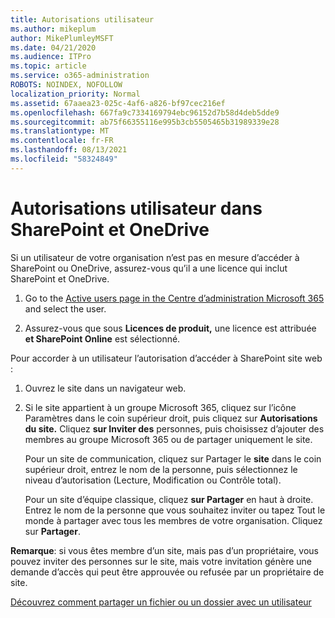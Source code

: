 ```yaml
---
title: Autorisations utilisateur
ms.author: mikeplum
author: MikePlumleyMSFT
ms.date: 04/21/2020
ms.audience: ITPro
ms.topic: article
ms.service: o365-administration
ROBOTS: NOINDEX, NOFOLLOW
localization_priority: Normal
ms.assetid: 67aaea23-025c-4af6-a826-bf97cec216ef
ms.openlocfilehash: 667fa9c7334169794ebc96152d7b58d4deb5dde9
ms.sourcegitcommit: ab75f66355116e995b3cb5505465b31989339e28
ms.translationtype: MT
ms.contentlocale: fr-FR
ms.lasthandoff: 08/13/2021
ms.locfileid: "58324849"
---
```

# <a name="user-permissions-in-sharepoint-and-onedrive"></a>Autorisations utilisateur dans SharePoint et OneDrive

Si un utilisateur de votre organisation n’est pas en mesure d’accéder à SharePoint ou OneDrive, assurez-vous qu’il a une licence qui inclut SharePoint et OneDrive. 
  
1. Go to the [Active users page in the Centre d’administration Microsoft 365](https://portal.office.com/adminportal/home#/users) and select the user. 
    
2. Assurez-vous que sous **Licences de produit,** une licence est attribuée **et SharePoint Online** est sélectionné. 
    
 Pour accorder à un utilisateur l’autorisation d’accéder à SharePoint site web : 
  
1. Ouvrez le site dans un navigateur web.
    
2. Si le site appartient à un groupe Microsoft 365, cliquez sur l’icône Paramètres dans le coin supérieur droit, puis cliquez sur **Autorisations du site.** Cliquez **sur Inviter des** personnes, puis choisissez d’ajouter des membres au groupe Microsoft 365 ou de partager uniquement le site. 
    
    Pour un site de communication, cliquez sur Partager le **site** dans le coin supérieur droit, entrez le nom de la personne, puis sélectionnez le niveau d’autorisation (Lecture, Modification ou Contrôle total). 
    
    Pour un site d’équipe classique, cliquez **sur Partager** en haut à droite. Entrez le nom de la personne que vous souhaitez inviter ou tapez Tout le monde à partager avec tous les membres de votre organisation. Cliquez sur **Partager**.
    
**Remarque**: si vous êtes membre d’un site, mais pas d’un propriétaire, vous pouvez inviter des personnes sur le site, mais votre invitation génère une demande d’accès qui peut être approuvée ou refusée par un propriétaire de site. 
  
[Découvrez comment partager un fichier ou un dossier avec un utilisateur](https://go.microsoft.com/fwlink/?linkid=533408)
  

